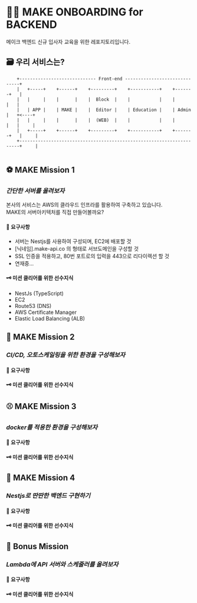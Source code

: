 # 🧑‍💻 MAKE ONBOARDING for BACKEND

메이크 백엔드 신규 입사자 교육을 위한 레포지토리입니다.

## 🗃 우리 서비스는?

```
    +----------------------------- Front-end ------------------------------+
    |   +-----+    +------+    +---------+    +-----------+    +-------+   |
    |   |     |    |      |    |  Block  |    |           |    |       |   |
    |   | APP |    | MAKE |    |  Editor |    | Education |    | Admin |   +<----+
    |   |     |    |      |    |  (WEB)  |    |           |    |       |   |     |
    |   +-----+    +------+    +---------+    +-----------+    +-------+   |     |
    +----------------------------------------------------------------------+     |
    
```

## ⚽️ MAKE Mission 1

###  _간단한 서버를 올려보자_

본사의 서비스는 AWS의 클라우드 인프라를 활용하여 구축하고 있습니다. </br>
MAKE의 서버아키텍처를 직접 만들어볼까요? </br>

#### 📝 요구사항

- 서버는 Nestjs를 사용하여 구성되며, EC2에 배포할 것
- [닉네임].make-api.co 의 형태로 서브도메인을 구성할 것
- SSL 인증을 적용하고, 80번 포트로의 입력을 443으로 리다이렉션 할 것
- 연재중...

#### 🗝 미션 클리어를 위한 선수지식

- NestJs (TypeScript)
- EC2
- Route53 (DNS)
- AWS Certificate Manager
- Elastic Load Balancing (ALB)

## 🏀️ MAKE Mission 2

### _CI/CD, 오토스케일링을 위한 환경을 구성해보자_

#### 📝 요구사항

#### 🗝 미션 클리어를 위한 선수지식

## ⚾ MAKE Mission 3

### _docker를 적용한 환경을 구성해보자_

#### 📝 요구사항

#### 🗝 미션 클리어를 위한 선수지식

## 🏐 MAKE Mission 4

### _Nestjs로 딴딴한 백엔드 구현하기_

#### 📝 요구사항

#### 🗝 미션 클리어를 위한 선수지식

## 🎱️ Bonus Mission

### _Lambda에 API 서버와 스케줄러를 올려보자_

#### 📝 요구사항

#### 🗝 미션 클리어를 위한 선수지식
